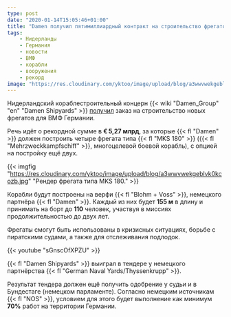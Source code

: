 ```yaml
---
type: post
date: "2020-01-14T15:05:46+01:00"
title: "Damen получил пятимиллиардный контракт на строительство фрегатов для Германии"
tags:
    - Нидерланды
    - Германия
    - новости
    - ВМФ
    - корабли
    - вооружения
    - рекорд
image: "https://res.cloudinary.com/yktoo/image/upload/blog/a3wwvwekgeblvk0kcozb.jpg"
---
```


Нидерландский кораблестроительный концерн {{< wiki "Damen_Group" "en" "Damen Shipyards" >}} [получил](https://nos.nl/artikel/2318554-scheepsbouwer-damen-krijgt-miljardenorder-van-duitse-marine-grootste-ooit.html) заказ на строительство новых фрегатов для ВМФ Германии.

Речь идёт о рекордной сумме в **€ 5,27 млрд**, за которые {{< fl "Damen" >}} должен построить четыре фрегата типа {{< fl "MKS 180" >}} ({{< fl "Mehrzweckkampfschiff" >}}, многоцелевой боевой корабль), с опцией на постройку ещё двух.

<!--more-->

{{< imgfig "https://res.cloudinary.com/yktoo/image/upload/blog/a3wwvwekgeblvk0kcozb.jpg" "Рендер фрегата типа MKS 180." >}}

Корабли будут построены на верфи {{< fl "Blohm + Voss" >}}, немецкого партнёра {{< fl "Damen" >}}. Каждый из них будет **155 м** в длину и принимать на борт до **110** человек, участвуя в миссиях продолжительностью до двух лет.

Фрегаты смогут быть использованы в кризисных ситуациях, борьбе с пиратскими судами, а также для отслеживания подлодок.

{{< youtube "sGnscOfXPZU" >}}

{{< fl "Damen Shipyards" >}} выиграл в тендере у немецкого партнёрства {{< fl "German Naval Yards/Thyssenkrupp" >}}.

Результат тендера должен ещё получить одобрение у судьи и в Бундестаге (немецком парламенте). Согласно немецким источникам {{< fl "NOS" >}}, условием для этого будет выполнение как минимум **70%** работ на территории Германии.
